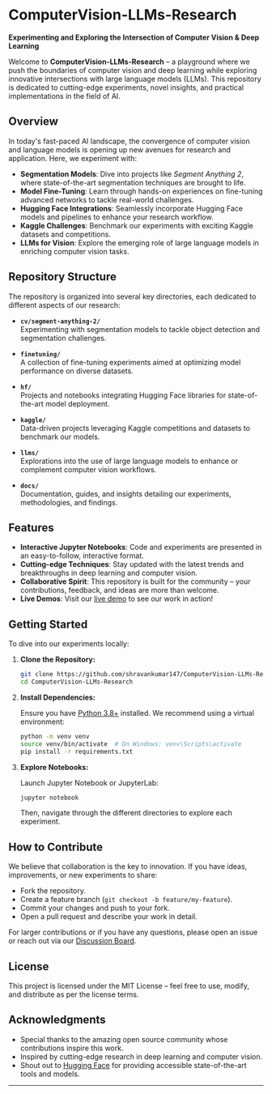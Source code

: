 # ComputerVision-LLMs-Research

**Experimenting and Exploring the Intersection of Computer Vision & Deep Learning**

Welcome to **ComputerVision-LLMs-Research** – a playground where we push the boundaries of computer vision and deep learning while exploring innovative intersections with large language models (LLMs). This repository is dedicated to cutting-edge experiments, novel insights, and practical implementations in the field of AI.


## Overview

In today's fast-paced AI landscape, the convergence of computer vision and language models is opening up new avenues for research and application. Here, we experiment with:
- **Segmentation Models**: Dive into projects like *Segment Anything 2*, where state-of-the-art segmentation techniques are brought to life.
- **Model Fine-Tuning**: Learn through hands-on experiences on fine-tuning advanced networks to tackle real-world challenges.
- **Hugging Face Integrations**: Seamlessly incorporate Hugging Face models and pipelines to enhance your research workflow.
- **Kaggle Challenges**: Benchmark our experiments with exciting Kaggle datasets and competitions.
- **LLMs for Vision**: Explore the emerging role of large language models in enriching computer vision tasks.

## Repository Structure

The repository is organized into several key directories, each dedicated to different aspects of our research:

- **`cv/segment-anything-2/`**  
  Experimenting with segmentation models to tackle object detection and segmentation challenges.

- **`finetuning/`**  
  A collection of fine-tuning experiments aimed at optimizing model performance on diverse datasets.

- **`hf/`**  
  Projects and notebooks integrating Hugging Face libraries for state-of-the-art model deployment.

- **`kaggle/`**  
  Data-driven projects leveraging Kaggle competitions and datasets to benchmark our models.

- **`llms/`**  
  Explorations into the use of large language models to enhance or complement computer vision workflows.

- **`docs/`**  
  Documentation, guides, and insights detailing our experiments, methodologies, and findings.

## Features

- **Interactive Jupyter Notebooks**: Code and experiments are presented in an easy-to-follow, interactive format.
- **Cutting-edge Techniques**: Stay updated with the latest trends and breakthroughs in deep learning and computer vision.
- **Collaborative Spirit**: This repository is built for the community – your contributions, feedback, and ideas are more than welcome.
- **Live Demos**: Visit our [live demo](https://cvllmresearch.vercel.app) to see our work in action!

## Getting Started

To dive into our experiments locally:

1. **Clone the Repository:**

   ```bash
   git clone https://github.com/shravankumar147/ComputerVision-LLMs-Research.git
   cd ComputerVision-LLMs-Research
   ```

2. **Install Dependencies:**

   Ensure you have [Python 3.8+](https://www.python.org/) installed. We recommend using a virtual environment:

   ```bash
   python -m venv venv
   source venv/bin/activate  # On Windows: venv\Scripts\activate
   pip install -r requirements.txt
   ```

3. **Explore Notebooks:**

   Launch Jupyter Notebook or JupyterLab:

   ```bash
   jupyter notebook
   ```

   Then, navigate through the different directories to explore each experiment.

## How to Contribute

We believe that collaboration is the key to innovation. If you have ideas, improvements, or new experiments to share:
- Fork the repository.
- Create a feature branch (`git checkout -b feature/my-feature`).
- Commit your changes and push to your fork.
- Open a pull request and describe your work in detail.

For larger contributions or if you have any questions, please open an issue or reach out via our [Discussion Board](https://github.com/shravankumar147/ComputerVision-LLMs-Research/discussions).

## License

This project is licensed under the MIT License – feel free to use, modify, and distribute as per the license terms.

## Acknowledgments

- Special thanks to the amazing open source community whose contributions inspire this work.
- Inspired by cutting-edge research in deep learning and computer vision.
- Shout out to [Hugging Face](https://huggingface.co/) for providing accessible state-of-the-art tools and models.

---

